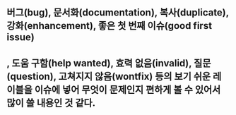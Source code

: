 ## 버그(bug), 문서화(documentation), 복사(duplicate), 강화(enhancement), 좋은 첫 번째 이슈(good first issue)
## , 도움 구함(help wanted), 효력 없음(invalid), 질문(question), 고쳐지지 않음(wontfix) 등의 보기 쉬운 레이블을 이슈에 넣어 무엇이 문제인지 편하게 볼 수 있어서 많이 쓸 내용인 것 같다.
